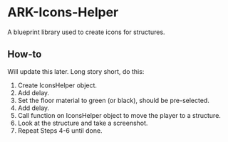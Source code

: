# ARK-Icons-Helper
A blueprint library used to create icons for structures.

## How-to

Will update this later. Long story short, do this:

1. Create IconsHelper object.
2. Add delay.
3. Set the floor material to green (or black), should be pre-selected.
4. Add delay.
5. Call function on IconsHelper object to move the player to a structure.
6. Look at the structure and take a screenshot.
7. Repeat Steps 4-6 until done.
